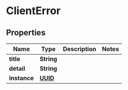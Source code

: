 
# ClientError

## Properties
Name | Type | Description | Notes
------------ | ------------- | ------------- | -------------
**title** | **String** |  | 
**detail** | **String** |  | 
**instance** | [**UUID**](UUID.md) |  | 



